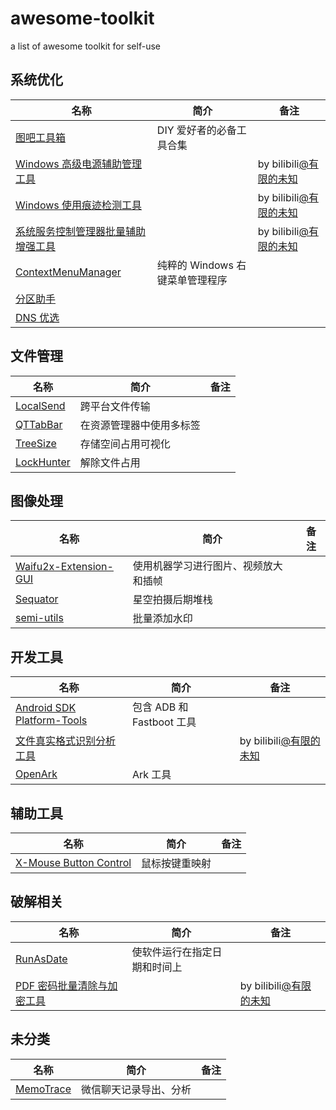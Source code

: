 # awesome-toolkit

a list of awesome toolkit for self-use

## 系统优化

| 名称                                                                                               | 简介                            | 备注                                                            |
| -------------------------------------------------------------------------------------------------- | ------------------------------- | --------------------------------------------------------------- |
| [图吧工具箱](https://www.tbtool.cn/)                                                               | DIY 爱好者的必备工具合集        |                                                                 |
| [Windows 高级电源辅助管理工具](./toolkit-without-url/Windows高级电源辅助管理工具.zip)              |                                 | by bilibili[@有限的未知](https://space.bilibili.com/1199158766) |
| [Windows 使用痕迹检测工具](./toolkit-without-url/Windows使用痕迹检测工具.zip)                      |                                 | by bilibili[@有限的未知](https://space.bilibili.com/1199158766) |
| [系统服务控制管理器批量辅助增强工具](./toolkit-without-url/系统服务控制管理器批量辅助增强工具.zip) |                                 | by bilibili[@有限的未知](https://space.bilibili.com/1199158766) |
| [ContextMenuManager](https://github.com/BluePointLilac/ContextMenuManager)                         | 纯粹的 Windows 右键菜单管理程序 |                                                                 |
| [分区助手](https://www.disktool.cn/download.html)                                                  |                                 |                                                                 |
| [DNS 优选](./toolkit-without-url/DNS优选.zip)                                                      |                                 |                                                                 |

## 文件管理

| 名称                                                | 简介                     | 备注 |
| --------------------------------------------------- | ------------------------ | ---- |
| [LocalSend](https://github.com/localsend/localsend) | 跨平台文件传输           |      |
| [QTTabBar](http://qttabbar.wikidot.com/)            | 在资源管理器中使用多标签 |      |
| [TreeSize](https://treesize.net/)                   | 存储空间占用可视化       |      |
| [LockHunter](https://lockhunter.com/)               | 解除文件占用             |      |

## 图像处理

| 名称                                                                           | 简介                                 | 备注 |
| ------------------------------------------------------------------------------ | ------------------------------------ | ---- |
| [Waifu2x-Extension-GUI](https://github.com/AaronFeng753/Waifu2x-Extension-GUI) | 使用机器学习进行图片、视频放大和插帧 |      |
| [Sequator](https://sites.google.com/view/sequator)                             | 星空拍摄后期堆栈                     |      |
| [semi-utils](https://github.com/leslievan/semi-utils)                          | 批量添加水印                         |      |

## 开发工具

| 名称                                                                                      | 简介                      | 备注                                                            |
| ----------------------------------------------------------------------------------------- | ------------------------- | --------------------------------------------------------------- |
| [Android SDK Platform-Tools](https://developer.android.com/tools/releases/platform-tools) | 包含 ADB 和 Fastboot 工具 |                                                                 |
| [文件真实格式识别分析工具](./toolkit-without-url/文件真实格式识别分析工具.zip)            |                           | by bilibili[@有限的未知](https://space.bilibili.com/1199158766) |
| [OpenArk](https://github.com/BlackINT3/OpenArk)                                           | Ark 工具                  |                                                                 |

## 辅助工具

| 名称                                                                                  | 简介           | 备注 |
| ------------------------------------------------------------------------------------- | -------------- | ---- |
| [X-Mouse Button Control](https://www.highrez.co.uk/downloads/XMouseButtonControl.htm) | 鼠标按键重映射 |      |

## 破解相关

| 名称                                                                              | 简介                         | 备注                                                            |
| --------------------------------------------------------------------------------- | ---------------------------- | --------------------------------------------------------------- |
| [RunAsDate](https://www.nirsoft.net/utils/run_as_date.html)                       | 使软件运行在指定日期和时间上 |                                                                 |
| [PDF 密码批量清除与加密工具](./toolkit-without-url/PDF密码批量清除与加密工具.zip) |                              | by bilibili[@有限的未知](https://space.bilibili.com/1199158766) |

## 未分类

| 名称                                            | 简介                   | 备注 |
| ----------------------------------------------- | ---------------------- | ---- |
| [MemoTrace](https://github.com/LC044/WeChatMsg) | 微信聊天记录导出、分析 |      |
